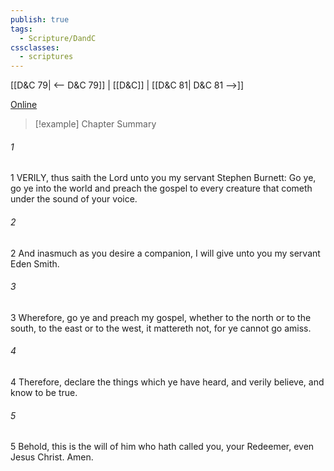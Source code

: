 ```yaml
---
publish: true
tags:
  - Scripture/DandC
cssclasses:
  - scriptures
---
```

[[D&C 79| <-- D&C 79]] | [[D&C]] | [[D&C 81| D&C 81 -->]]

[Online](https://churchofjesuschrist.org/study/scriptures/dc-testament/dc/80?lang=eng)

>[!example] Chapter Summary
>
###### 1
1 VERILY, thus saith the Lord unto you my servant Stephen Burnett: Go ye, go ye into the world and preach the gospel to every creature that cometh under the sound of your voice.
###### 2
2 And inasmuch as you desire a companion, I will give unto you my servant Eden Smith.
###### 3
3 Wherefore, go ye and preach my gospel, whether to the north or to the south, to the east or to the west, it mattereth not, for ye cannot go amiss.
###### 4
4 Therefore, declare the things which ye have heard, and verily believe, and know to be true.
###### 5
5 Behold, this is the will of him who hath called you, your Redeemer, even Jesus Christ. Amen.




